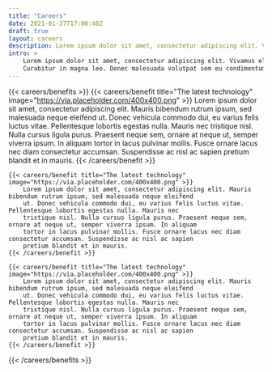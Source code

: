 ```yaml
---
title: "Careers"
date: 2021-01-27T17:00:48Z
draft: true
layout: careers
description: Lorem ipsum dolor sit amet, consectetur adipiscing elit. Vivamus eleifend est dui.
intro: >
    Lorem ipsum dolor sit amet, consectetur adipiscing elit. Vivamus eleifend est dui. 
    Curabitur in magna leo. Donec malesuada volutpat sem eu condimentum. Nulla sed lectus dolor.
---
```

{{< careers/benefits >}} 
    {{< careers/benefit title="The latest technology" image="https://via.placeholder.com/400x400.png" >}}
        Lorem ipsum dolor sit amet, consectetur adipiscing elit. Mauris bibendum rutrum ipsum, sed malesuada neque eleifend 
        ut. Donec vehicula commodo dui, eu varius felis luctus vitae. Pellentesque lobortis egestas nulla. Mauris nec tristique 
        nisl. Nulla cursus ligula purus. Praesent neque sem, ornare at neque ut, semper viverra ipsum. In aliquam tortor in 
        lacus pulvinar mollis. Fusce ornare lacus nec diam consectetur accumsan. Suspendisse ac nisl ac sapien pretium blandit 
        et in mauris.
    {{< /careers/benefit >}}

    {{< careers/benefit title="The latest technology" image="https://via.placeholder.com/400x400.png" >}}
        Lorem ipsum dolor sit amet, consectetur adipiscing elit. Mauris bibendum rutrum ipsum, sed malesuada neque eleifend 
        ut. Donec vehicula commodo dui, eu varius felis luctus vitae. Pellentesque lobortis egestas nulla. Mauris nec 
        tristique nisl. Nulla cursus ligula purus. Praesent neque sem, ornare at neque ut, semper viverra ipsum. In aliquam 
        tortor in lacus pulvinar mollis. Fusce ornare lacus nec diam consectetur accumsan. Suspendisse ac nisl ac sapien 
        pretium blandit et in mauris.
    {{< /careers/benefit >}}

    {{< careers/benefit title="The latest technology" image="https://via.placeholder.com/400x400.png" >}}
        Lorem ipsum dolor sit amet, consectetur adipiscing elit. Mauris bibendum rutrum ipsum, sed malesuada neque eleifend
        ut. Donec vehicula commodo dui, eu varius felis luctus vitae. Pellentesque lobortis egestas nulla. Mauris nec
        tristique nisl. Nulla cursus ligula purus. Praesent neque sem, ornare at neque ut, semper viverra ipsum. In aliquam
        tortor in lacus pulvinar mollis. Fusce ornare lacus nec diam consectetur accumsan. Suspendisse ac nisl ac sapien
        pretium blandit et in mauris.
    {{< /careers/benefit >}}
{{< /careers/benefits >}}

